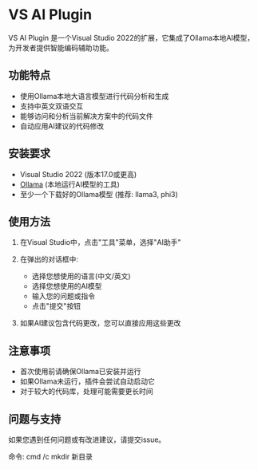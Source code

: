 # VS AI Plugin

VS AI Plugin 是一个Visual Studio 2022的扩展，它集成了Ollama本地AI模型，为开发者提供智能编码辅助功能。

## 功能特点

- 使用Ollama本地大语言模型进行代码分析和生成
- 支持中英文双语交互
- 能够访问和分析当前解决方案中的代码文件
- 自动应用AI建议的代码修改

## 安装要求

- Visual Studio 2022 (版本17.0或更高)
- [Ollama](https://ollama.ai/) (本地运行AI模型的工具)
- 至少一个下载好的Ollama模型 (推荐: llama3, phi3)

## 使用方法

1. 在Visual Studio中，点击"工具"菜单，选择"AI助手"
2. 在弹出的对话框中:
   - 选择您想使用的语言(中文/英文)
   - 选择您想使用的AI模型
   - 输入您的问题或指令
   - 点击"提交"按钮

3. 如果AI建议包含代码更改，您可以直接应用这些更改

## 注意事项

- 首次使用前请确保Ollama已安装并运行
- 如果Ollama未运行，插件会尝试自动启动它
- 对于较大的代码库，处理可能需要更长时间

## 问题与支持

如果您遇到任何问题或有改进建议，请提交issue。 

命令: cmd /c mkdir 新目录 
